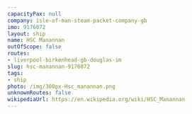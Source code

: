 ```yaml
---
capacityPax: null
company: isle-of-man-steam-packet-company-gb
imo: 9176072
layout: ship
name: HSC Manannan
outOfScope: false
routes:
- liverpool-birkenhead-gb-douglas-im
slug: hsc-manannan-9176072
tags:
- ship
photo: /img/300px-Hsc_manannan.png
unknownRoutes: false
wikipediaUrl: https://en.wikipedia.org/wiki/HSC_Manannan
---
```

